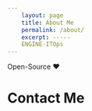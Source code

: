 ```yaml
---
    layout: page
    title: About Me
    permalink: /about/
    excerpt: -----
    ENGINE-ITOps
---
```




Open-Source ❤️ <!-- <i class="fas fa-heart" style="color: #ff0055"></i> -->



# Contact Me

